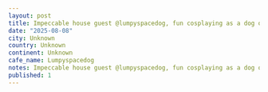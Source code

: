 ```yaml
---
layout: post
title: Impeccable house guest @lumpyspacedog, fun cosplaying as a dog owner again.
date: "2025-08-08"
city: Unknown
country: Unknown
continent: Unknown
cafe_name: Lumpyspacedog
notes: Impeccable house guest @lumpyspacedog, fun cosplaying as a dog owner again.
published: 1
---
```


